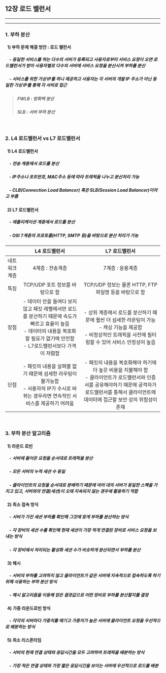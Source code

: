## 12장 로드 밸런서
-----------------------------------
-----------------------------------
### 1. 부하 분산 
#### &nbsp; 1) 부하 문제 해결 방안 : 로드 밸런서
##### &nbsp; &nbsp;  - 동일한 서비스를 하는 다수의 서버가 등록되고 사용자로부터 서비스 요청이 오면 로드밸런서가 받아 사용자별로 다수의 서버에 서비스 요청을 분산시켜 부하를 분산
##### &nbsp; &nbsp;  - 서비스를 위한 가상 IP를 하나 제공하고 사용자는 각 서버의 개발 IP 주소가 아닌 동일한 가상 IP를 통해 각 서버로 접근
> ##### FWLB : 방화벽 분산
> ##### SLB : 서버 부하 분산

<br>

### 2. L4 로드밸런서 vs L7 로드밸런서
#### &nbsp; 1) L4 로드밸런서
##### &nbsp; &nbsp;  - 전송 계층에서 로드를 분산
##### &nbsp; &nbsp;  - IP주소나 포트번호, MAC주소 등에 따라 트래픽을 나누고 분산처리 가능
##### &nbsp; &nbsp;  - CLB(Connection Load Balancer) 혹은 SLB(Session Load Balancer)이라고 부름
#### &nbsp; 2) L7 로드밸런서
##### &nbsp; &nbsp;  - 애플리케이션 계층에서 로드를 분산
##### &nbsp; &nbsp;  - OSI 7계층의 프로토콜(HTTP, SMTP 등)을 바탕으로 분산 처리가 가능


|  | L4 로드밸런서 | L7 로드밸런서 |
|:---:|:---:|:---:|
| 네트워크 계층 | 4계층 : 전송계층 | 7계층 : 응용계층 | 
| 특징| TCP/UDP 포트 정보를 바탕으로 함 | TCP/UDP 정보는 물론 HTTP, FTP 파일명 등을 바탕으로 함 | 
| 장점| - 데이터 안을 들여다 보지 않고 패킷 레벨에서만 로드를 분산하기 때문에 속도가 빠르고 효율이 높음 <br> - 데이터의 내용을 복호화할 필요가 없기에 안전함 <br> - L7로드밸런서보다 가격이 저렴함 | - 상위 계층에서 로드를 분산하기 때문에 훨씬 더 섬세한 라운팅이 가능 <br> - 캐싱 기능을 제공함 <br> - 비정상적인 트래픽을 사전에 필터링할 수 있어 서비스 안정성이 높음 | 
| 단점| - 패킷의 내용을 살펴볼 없기 떄문에 섬세한 라우팅이 불가능함 <br> - 사용자의 IP가 수시로 바뀌는 경우라면 연속적인 서비스를 제공하기 어려움| - 패킷의 내용을 복호화해야 하기에 더 높은 비용을 지불해야 함 <br> - 클라이언트가 로드밸런서와 인증서를 공유해야하기 때문에 공격자가 로드밸런서를 통해서 클라이언트에 데이터에 접근할 보안 상의 위험성이 존재 | 
<br>

### 3. 부하 분산 알고리즘
#### &nbsp; 1) 라운드 로빈
##### &nbsp; &nbsp;  - 서버에 들어온 요청을 순서대로 트래픽을 분산
##### &nbsp; &nbsp;  - 모든 서버의 누적 세션 수 동일
##### &nbsp; &nbsp;  - 클라이언트의 요청을 순서대로 분배하기 때문에 여러 대의 서버가 동일한 스팩을 가지고 있고, 서버와의 연결(세션)이 오래 지속되지 않는 경우에 활용하기 적합
#### &nbsp; 2) 최소 접속 방식
##### &nbsp; &nbsp;  - 서버가 가진 세션 부하를 확인해 그것에 맞게 부하를 분산하는 방식
##### &nbsp; &nbsp;  - 각 장비의 세션 수를 확인해 현재 세션이 가장 적게 연결된 장비로 서비스 요청을 보내는 방식
##### &nbsp; &nbsp;  - 각 장비에서 처리되는 활성화 세션 수가 비슷하게 분산되면서 부하를 분산
#### &nbsp; 3) 해시
##### &nbsp; &nbsp;  - 서버의 부하를 고려하지 않고 클라이언트가 같은 서버에 지속적으로 접속하도록 하기 위해 사용하는 부하 분산 방식
##### &nbsp; &nbsp;  - 해시 알고리즘을 이용해 얻은 결괏값으로 어떤 장비로 부하를 분산할지를 결정
#### &nbsp; 4) 가중 라운드로빈 방식
##### &nbsp; &nbsp;  - 각각의 서버마다 가중치를 매기고 가중치가 높은 서버에 클라이언트 요청을 우선적으로 배분하는 방식
#### &nbsp; 5) 최소 리스폰타임
##### &nbsp; &nbsp;  - 서버의 현재 연결 상태와 응답시간을 모두 고려하여 트래픽을 배분하는 방식
##### &nbsp; &nbsp;  - 가장 적은 연결 상태와 가장 짧은 응답시간을 보이는 서버에 우선적으로 로드를 배분

 
